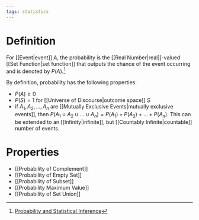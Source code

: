 ```yaml
---
tags: statistics
---
```


# Definition

For [[Event|event]] $A$, the probability is the [[Real Number|real]]-valued [[Set Function|set function]] that outputs the chance of the event occurring and is denoted by $P(A)$.[^1] 

By definition, probability has the following properties:
- $P(A) \geq 0$
- $P(S) = 1$ for [[Universe of Discourse|outcome space]] $S$
- if $A_1, A_2, \dots, A_n$ are [[Mutually Exclusive Events|mutually exclusive events]], then $P(A_1 \cup A_2 \cup \dots \cup A_n) = P(A_1) + P(A_2) + \dots + P(A_n)$. This can be extended to an [[Infinity|infinite]], but [[Countably Infinite|countable]] number of events.

# Properties
- [[Probability of Complement]]
- [[Probability of Empty Set]]
- [[Probability of Subset]]
- [[Probability Maximum Value]]
- [[Probability of Set Union]]

[^1]: [Probability and Statistical Inference](zotero://open-pdf/library/items/RM5FREYV?page=13)